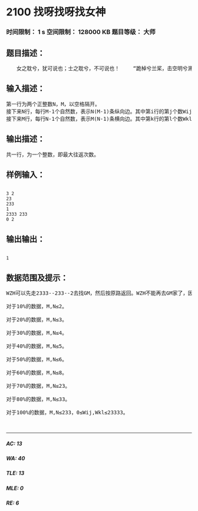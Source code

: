 # 2100 找呀找呀找女神   
### 时间限制： 1 s     空间限制： 128000 KB     题目等级： 大师  
## 题目描述：  

<pre>
　　女之耽兮，犹可说也；士之耽兮，不可说也！ 　　“跪棹兮兰桨，击空明兮溯流光；渺渺兮予怀，望美人吸天一方～～～～” 　　看到这样的场面，WZH不禁想起了WZH的女神GM…… 　　地图可以用一个N×M的平面直角坐标系表示。WZH家在左下角(1,1)，GM家在右上角(N,M)，从左下角到右上角布满了网格状的双向道路。也就是说，每条道路的方向都平行于坐标轴，长度均为1。 　　每条道路都有其可走次数。每一次，WZH可以选择任何一条路径（如果有）从WZH家到GM家，再回到WZH家，这叫做一次往返。注意如果去程与回程经过了同一道路，则视为走了这条道路2次。 　　求WZH能够进行往返的最大次数。
</pre>
  
  
## 输入描述：  

<pre>
第一行为两个正整数N，M，以空格隔开。
接下来N行，每行M-1个自然数，表示N(M-1)条纵向边。其中第i行的第j个数Wij表示，从(i,j)到(i,j+1)有一条可以走Wij次的双向道路。
接下来M行，每行N-1个自然数，表示M(N-1)条横向边。其中第k行的第l个数Wkl表示，从(l,k)到(l+1,k)有一条可以走Wkl次的双向道路。
</pre>
  
  
## 输出描述：  

<pre>
共一行，为一个整数，即最大往返次数。
</pre>
  
  
## 样例输入：  

<pre><code>
3 2
23
233
1
2333 233
0 2
</code></pre>
  
  
## 输出输出：  

<pre><code>
1
</code></pre>
  
  
## 数据范围及提示：  

<pre>
WZH可以先走2333--233--2去找GM，然后按原路返回。WZH不能再去GM家了，因为如果再去就回不来了。
 
对于10%的数据，M,N≤2。
 
对于20%的数据，M,N≤3。
 
对于30%的数据，M,N≤4。
 
对于40%的数据，M,N≤5。
 
对于50%的数据，M,N≤6。
 
对于60%的数据，M,N≤8。
 
对于70%的数据，M,N≤23。
 
对于80%的数据，M,N≤33。
 
对于100%的数据，M,N≤233，0≤Wij,Wkl≤23333。
  

</pre>
  
  
***  

##### AC: 13  
##### WA: 40  
##### TLE: 13  
##### MLE: 0  
##### RE: 6  
